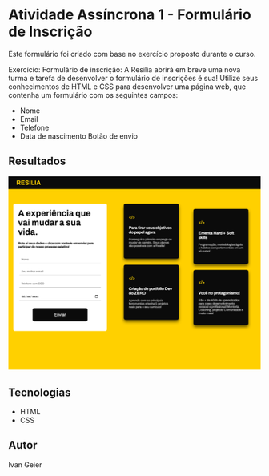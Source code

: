 # Atividade Assíncrona 1 - Formulário de Inscrição

Este formulário foi criado com base no exercício proposto durante o curso.

Exercício:
Formulário de inscrição: A Resilia abrirá em breve uma nova turma e tarefa de desenvolver o formulário de inscrições é sua! Utilize seus conhecimentos de HTML e CSS para desenvolver uma página web, que contenha um formulário com os seguintes campos:

- Nome
- Email
- Telefone
- Data de nascimento Botão de envio

## Resultados

![](Atividade1-4-Formulario.png)

## Tecnologias

- HTML
- CSS

## Autor

Ivan Geier
